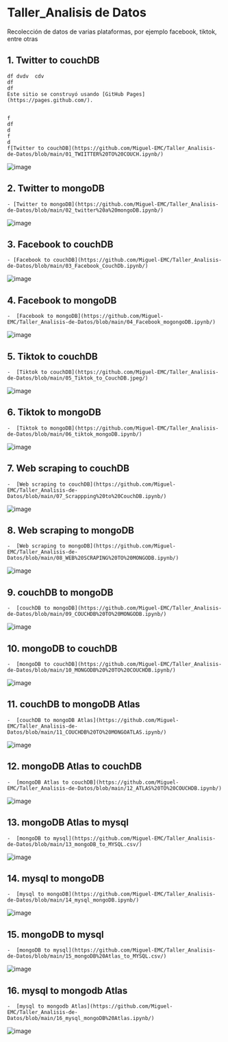 # Taller_Analisis de Datos
Recolección de datos de varias plataformas, por ejemplo facebook, tiktok, entre otras

## 1. Twitter to couchDB
    df dvdv  cdv
    df
    df
    Este sitio se construyó usando [GitHub Pages](https://pages.github.com/).


    f
    df
    d
    f
    d
    f[Twitter to couchDB](https://github.com/Miguel-EMC/Taller_Analisis-de-Datos/blob/main/01_TWIITTER%20TO%20COUCH.ipynb/)
 
  ![image](https://user-images.githubusercontent.com/74844624/153785131-3195f757-7466-456a-be39-4dcb9fe97128.png)

## 2. Twitter to mongoDB
    - [Twitter to mongoDB](https://github.com/Miguel-EMC/Taller_Analisis-de-Datos/blob/main/02_twitter%20a%20mongoDB.ipynb/)
    
  ![image](https://user-images.githubusercontent.com/74844624/153785077-55d2dfe3-165b-473a-ad51-56a0b17b36fc.png)

## 3. Facebook to couchDB
    - [Facebook to couchDB](https://github.com/Miguel-EMC/Taller_Analisis-de-Datos/blob/main/03_Facebook_CouchDb.ipynb/)

  ![image](https://user-images.githubusercontent.com/74844624/153785195-2b35f021-5982-4b32-9bd9-f3b78259ccf4.png)

## 4. Facebook to mongoDB
    -  [Facebook to mongoDB](https://github.com/Miguel-EMC/Taller_Analisis-de-Datos/blob/main/04_Facebook_mogongoDB.ipynb/)
   
  ![image](https://user-images.githubusercontent.com/74844624/153785239-266c4eed-b3e2-4493-94a8-60bf1aae583c.png)

## 5. Tiktok to couchDB
    -  [Tiktok to couchDB](https://github.com/Miguel-EMC/Taller_Analisis-de-Datos/blob/main/05_Tiktok_to_CouchDB.jpeg/)

  ![image](https://user-images.githubusercontent.com/74844624/153785395-c7ace4f2-bb3d-4155-bb5d-3dc5ea691605.png)

## 6. Tiktok to mongoDB
    -  [Tiktok to mongoDB](https://github.com/Miguel-EMC/Taller_Analisis-de-Datos/blob/main/06_tiktok_mongoDB.ipynb/)

  ![image](https://user-images.githubusercontent.com/74844624/153785368-0b857119-8c95-45f4-8e66-f564bb04926d.png)

## 7. Web scraping to couchDB
    -  [Web scraping to couchDB](https://github.com/Miguel-EMC/Taller_Analisis-de-Datos/blob/main/07_Scrappping%20to%20CouchDB.ipynb/)

  ![image](https://user-images.githubusercontent.com/74844624/153785507-e9a670e1-a6f3-4cbb-81a0-b62917a4d8f1.png)

## 8. Web scraping to mongoDB
    -  [Web scraping to mongoDB](https://github.com/Miguel-EMC/Taller_Analisis-de-Datos/blob/main/08_WEB%20SCRAPING%20TO%20MONGODB.ipynb/)

  ![image](https://user-images.githubusercontent.com/74844624/153785522-639ca9ea-fd52-4a95-8493-b0200aaf2914.png)

## 9. couchDB to mongoDB
    -  [couchDB to mongoDB](https://github.com/Miguel-EMC/Taller_Analisis-de-Datos/blob/main/09_COUCHDB%20TO%20MONGODB.ipynb/)

  ![image](https://user-images.githubusercontent.com/74844624/153785552-340d18f5-aad9-4e40-a227-85c350bcdf7f.png)

## 10. mongoDB to couchDB
    -  [mongoDB to couchDB](https://github.com/Miguel-EMC/Taller_Analisis-de-Datos/blob/main/10_MONGODB%20%20TO%20COUCHDB.ipynb/)
 
  ![image](https://user-images.githubusercontent.com/74844624/153785603-94aaac09-c0c9-44d3-a8c0-b220dd0e5e72.png)

## 11. couchDB to mongoDB Atlas
    -  [couchDB to mongoDB Atlas](https://github.com/Miguel-EMC/Taller_Analisis-de-Datos/blob/main/11_COUCHDB%20TO%20MONGOATLAS.ipynb/)
 
  ![image](https://user-images.githubusercontent.com/74844624/153785783-bff15b9e-409a-4929-95e1-e0afd536d495.png)

## 12. mongoDB Atlas to couchDB
    -  [mongoDB Atlas to couchDB](https://github.com/Miguel-EMC/Taller_Analisis-de-Datos/blob/main/12_ATLAS%20TO%20COUCHDB.ipynb/)
 
  ![image](https://user-images.githubusercontent.com/74844624/153785689-dd999597-68c3-487d-b2ab-257dd1bde15a.png)

## 13. mongoDB Atlas to mysql
    -  [mongoDB to mysql](https://github.com/Miguel-EMC/Taller_Analisis-de-Datos/blob/main/13_mongoDB_to_MYSQL.csv/)

  ![image](https://user-images.githubusercontent.com/74844624/153786142-ad6130a9-3565-4dc6-8c53-1fdff61b88ac.png)

## 14. mysql to mongoDB
    -  [mysql to mongoDB](https://github.com/Miguel-EMC/Taller_Analisis-de-Datos/blob/main/14_mysql_mongoDB.ipynb/)

  ![image](https://user-images.githubusercontent.com/74844624/153785930-c7d9d26e-7ba9-4d91-b32c-1ccf7ef79b29.png)

## 15. mongoDB to mysql
    -  [mongoDB to mysql](https://github.com/Miguel-EMC/Taller_Analisis-de-Datos/blob/main/15_mongoDB%20Atlas_to_MYSQL.csv/)
   
  ![image](https://user-images.githubusercontent.com/74844624/153786006-29d49b81-d75d-4c8e-9d95-dbd6330f67e0.png)

## 16. mysql to mongodb Atlas
    -  [mysql to mongodb Atlas](https://github.com/Miguel-EMC/Taller_Analisis-de-Datos/blob/main/16_mysql_mongoDB%20Atlas.ipynb/)

  ![image](https://user-images.githubusercontent.com/74844624/153786049-f2ae334d-4606-46dc-a78c-69aa96ff5500.png)
